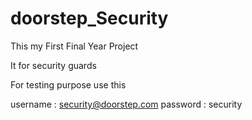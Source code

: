 # doorstep_Security
This my First Final Year Project

It for security guards

For testing purpose use this 

username : security@doorstep.com
password : security
